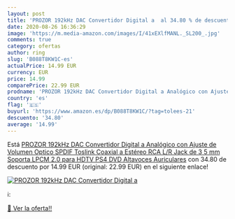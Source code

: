 ```yaml
---
layout: post
title: 'PROZOR 192kHz DAC Convertidor Digital a  al 34.80 % de descuento'
date: 2020-08-26 16:36:29
image: 'https://m.media-amazon.com/images/I/41xEXlfMANL._SL200_.jpg'
comments: true
category: ofertas
author: ring
slug: 'B088T8KW1C-es'
actualPrice: 14.99 EUR
currency: EUR
price: 14.99
comparePrice: 22.99 EUR
prodname: 'PROZOR 192kHz DAC Convertidor Digital a Analógico con Ajuste de Volumen Optico SPDIF Toslink Coaxial a Estéreo RCA L/R Jack de 3 5 mm Soporta LPCM 2.0 para HDTV PS4 DVD Altavoces Auriculares'
country: 'es'
flag: '🇪🇸'
buyurl: 'https://www.amazon.es/dp/B088T8KW1C/?tag=tolees-21'
descuento: '34.80'
average: '14.99'
---
```


Está [PROZOR 192kHz DAC Convertidor Digital a Analógico con Ajuste de Volumen Optico SPDIF Toslink Coaxial a Estéreo RCA L/R Jack de 3 5 mm Soporta LPCM 2.0 para HDTV PS4 DVD Altavoces Auriculares](https://www.amazon.es/dp/B088T8KW1C/?tag=tolees-21) con 34.80 de descuento por 14.99 EUR (original: 22.99 EUR) en el siguiente enlace!

[![PROZOR 192kHz DAC Convertidor Digital a ](https://m.media-amazon.com/images/I/41xEXlfMANL._SL200_.jpg)](https://www.amazon.es/dp/B088T8KW1C/?tag=tolees-21)

ℹ️:


[🛒 Ver la oferta!!](https://www.amazon.es/dp/B088T8KW1C/?tag=tolees-21)
